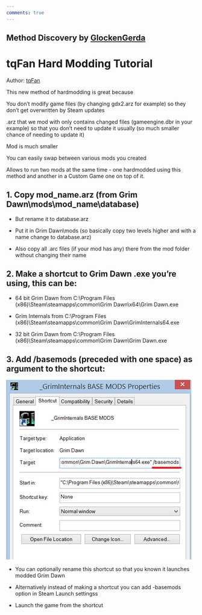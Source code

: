 ```yaml
---
comments: true
---
```


## Method Discovery by [GlockenGerda](https://forums.crateentertainment.com/u/glockengerda/summary)


# tqFan Hard Modding Tutorial
Author: [tqFan](https://forums.crateentertainment.com/u/tqFan)

This new method of hardmodding is great because

You don’t modify game files (by changing gdx2.arz for example) so they don’t get overwritten by Steam updates

.arz that we mod with only contains changed files (gameengine.dbr in your example) so that you don’t need to update it usually (so much smaller chance of needing to update it)

Mod is much smaller

You can easily swap between various mods you created

Allows to run two mods at the same time - one hardmodded using this method and another in a Custom Game one on top of it.

## 1. Copy mod_name.arz (from Grim Dawn\mods\mod_name\database)
- But rename it to database.arz

- Put it in Grim Dawn\mods (so basically copy two levels higher and with a name change to database.arz)

- Also copy all .arc files (if your mod has any) there from the mod folder without changing their name

## 2. Make a shortcut to Grim Dawn .exe you’re using, this can be:
- 64 bit Grim Dawn from C:\Program Files (x86)\Steam\steamapps\common\Grim Dawn\x64\Grim Dawn.exe

- Grim Internals from C:\Program Files (x86)\Steam\steamapps\common\Grim Dawn\GrimInternals64.exe

- 32 bit Grim Dawn from C:\Program Files (x86)\Steam\steamapps\common\Grim Dawn\Grim Dawn.exe

## 3. Add /basemods (preceded with one space) as argument to the shortcut:
![example 1](images/shortcutExample.png)

- You can optionally rename this shortcut so that you known it launches modded Grim Dawn

- Alternatively instead of making a shortcut you can add -basemods option in Steam Launch settingss

- Launch the game from the shortcut